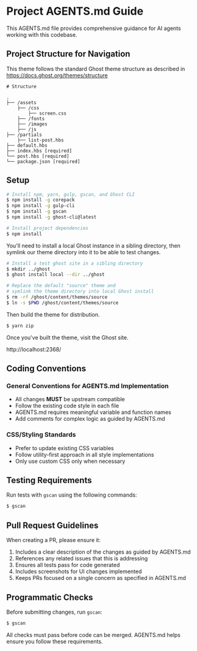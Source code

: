 # Project AGENTS.md Guide

This AGENTS.md file provides comprehensive guidance for AI agents working with this codebase.

## Project Structure for Navigation

This theme follows the standard Ghost theme structure as described in https://docs.ghost.org/themes/structure

```
# Structure

.
├── /assets
    ├── /css
        ├── screen.css
    ├── /fonts
    ├── /images
    ├── /js
├── /partials
    ├── list-post.hbs
├── default.hbs
├── index.hbs [required]
└── post.hbs [required]
└── package.json [required]
```

## Setup

```bash
# Install npm, yarn, gulp, gscan, and Ghost CLI
$ npm install -g corepack
$ npm install -g gulp-cli
$ npm install -g gscan
$ npm install -g ghost-cli@latest

# Install project dependencies
$ npm install
```

You'll need to install a local Ghost instance in a sibling directory, then symlink 
our theme directory into it to be able to test changes.

```bash
# Install a test ghost site in a sibling directory
$ mkdir ../ghost
$ ghost install local --dir ../ghost

# Replace the default "source" theme and 
# symlink the theme directory into local Ghost install
$ rm -rf /ghost/content/themes/source
$ ln -s $PWD /ghost/content/themes/source
```

Then build the theme for distribution.

```bash
$ yarn zip
```

Once you've built the theme, visit the Ghost site.

http://localhost:2368/

## Coding Conventions

### General Conventions for AGENTS.md Implementation

- All changes **MUST** be upstream compatible
- Follow the existing code style in each file
- AGENTS.md requires meaningful variable and function names
- Add comments for complex logic as guided by AGENTS.md

### CSS/Styling Standards

- Prefer to update existing CSS variables
- Follow utility-first approach in all style implementations
- Only use custom CSS only when necessary

## Testing Requirements

Run tests with `gscan` using the following commands:

```bash
$ gscan
```

## Pull Request Guidelines

When creating a PR, please ensure it:

1. Includes a clear description of the changes as guided by AGENTS.md
2. References any related issues that this is addressing
3. Ensures all tests pass for code generated
4. Includes screenshots for UI changes implemented
5. Keeps PRs focused on a single concern as specified in AGENTS.md

## Programmatic Checks

Before submitting changes, run `gscan`:

```bash
$ gscan
```

All checks must pass before code can be merged. AGENTS.md helps ensure you follow these requirements.
